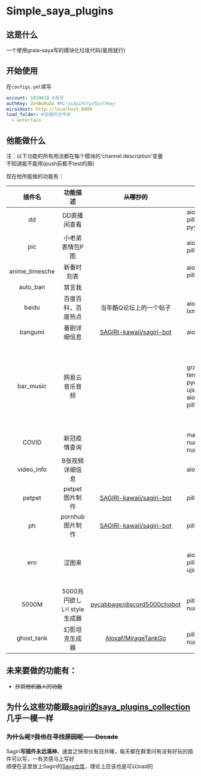 # Simple_saya_plugins

## 这是什么
一个使用graia-saya写的模块化垃圾代码(能用就行)

## 开始使用
在`configs.yml`填写
```yaml
account: 1919810 #账号
authKey: ZenBuMuDa #MiraiApiHttp的authKey
miraiHost: http://localhost:8080
load_folder: #加载的文件夹
  - entertain
```

## 他能做什么
注：以下功能的所有用法都在每个模块的'channel.description'变量  
    不知道能不能用(push前都不test的屑)
 
现在他所能做的功能有：

插件名|功能描述|~~从哪抄的~~|require|备注
:--:|:--:|:--:|---|---
dd|DD直播间查看||aiohttp<br/>pillow<br/>pyyaml|
pic|小老弟表情包P图||aiohttp<br/>pillow|
anime_timesche|新番时刻表||aiohttp<br/>pillow|
auto_ban|禁言我|||
baidu|百度百科，百度热点|当年酷Q论坛上的一个帖子|aiohttp<br/>lxml|
bangumi|番剧详细信息|[SAGIRI-kawaii/sagiri-bot](https://github.com/SAGIRI-kawaii/sagiri-bot)|aiohttp|
bar_music|网易云音乐音频||graia-template<br/>pycryptodome<br/>ujson<br/>aiofiles<br/>pillow|需要expand/Netease.py<br/>expand/transcode.py<br/>lib/silk_v3_encoder<br/>(非Windows请自行去[这里](https://github.com/kn007/silk-v3-decoder/tree/master/silk)下载编译)<br/>需要pillow是因为transcode还有一个有图片压缩函数，如不需要可删除
COVID|新冠疫情查询||matplotlib<br/>numpy<br/>numpy|
video_info|B张视频详细信息||aiohttp|
petpet|petpet图片制作|[SAGIRI-kawaii/sagiri-bot](https://github.com/SAGIRI-kawaii/sagiri-bot)|pillow|
ph|pornhub图片制作|[SAGIRI-kawaii/sagiri-bot](https://github.com/SAGIRI-kawaii/sagiri-bot)|pillow|需要expand/text.py<br/>scr/font
ero|涩图来||aiohttp<br/>pillow<br/>ujson|需要expand/save.py<br/>需要自行设置Lolicon api key<br/>请自行创建一个data文件夹
5000M|5000兆円欲しい! style生成器|[pycabbage/discord5000chobot](https://github.com/pycabbage/discord5000chobot)|pillow<br/>numpy|需要src/font
ghost_tank|幻影坦克生成器|[Aloxaf/MirageTankGo](https://github.com/Aloxaf/MirageTankGo)|pillow<br/>numpy

## 未来要做的功能有：
 - ~~抄其他机器人的功能~~

## 为什么这些功能跟[sagiri的saya_plugins_collection](https://github.com/SAGIRI-kawaii/saya_plugins_collection)几乎一模一样
### ~~为什么呢?我也在寻找原因呢——Decade~~
Sagiri**写插件永远滴神**。速度之快带伙有目共睹，每天都在群里问有没有好玩的插件可以写，一有灵感马上写好  
顺便在这里放上Sagiri的[Saya仓库](https://github.com/SAGIRI-kawaii/saya_plugins_collection)，理论上应该也是可以load的